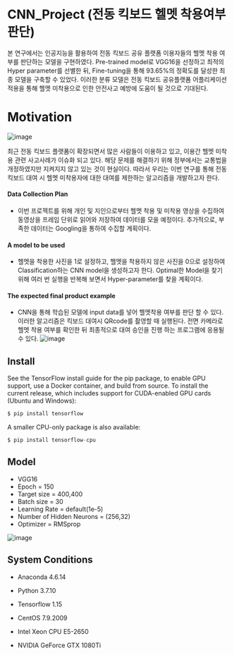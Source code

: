 # CNN_Project (전동 킥보드 헬멧 착용여부 판단)
본 연구에서는 인공지능을 활용하여 전동 킥보드 공유 플랫폼 이용자들의 헬멧 착용 여부를 판단하는 모델을 구현하였다. Pre-trained model로 VGG16을 선정하고 최적의 Hyper parameter를 선별한 뒤, Fine-tuning을 통해 93.65%의 정확도를 달성한 최종 모델을 구축할 수 있었다. 이러한 분류 모델은 전동 킥보드 공유플랫폼 어플리케이션 적용을 통해 헬멧 미착용으로 인한 안전사고 예방에 도움이 될 것으로 기대된다.
# Motivation 
![image](https://user-images.githubusercontent.com/87413486/126945363-0978cf6f-8dfc-436b-9785-e4a012abc03f.png)

최근 전동 킥보드 플랫폼이 확장되면서 많은 사람들이 이용하고 있고, 이용간 헬멧 미착용 관련 사고사례가 이슈화 되고 있다. 해당 문제를 해결하기 위해 정부에서는 교통법을 개정하였지만   지켜지지 않고 있는 것이 현실이다. 따라서 우리는 이번 연구를 통해 전동 킥보드 대여 시 헬멧 미착용자에 대한 대여를 제한하는 알고리즘을 개발하고자 한다. 
#### Data Collection Plan
- 이번 프로젝트를 위해 개인 및 지인으로부터 헬멧 착용 및 미착용 영상을 수집하여 동영상을 프레임 단위로 읽어와 저장하여 데이터를 모을 예정이다. 추가적으로, 부족한 데이터는 Googling을 통하여 수집할 계획이다. 
#### A model to be used
- 헬멧을 착용한 사진을 1로 설정하고, 헬멧을 착용하지 않은 사진을 0으로 설정하여 Classification하는 CNN model을 생성하고자 한다. Optimal한 Model을 찾기 위해 여러 번 실행을 반복해 보면서 Hyper-parameter를 찾을 계획이다.
#### The expected final product example
- CNN을 통해 학습된 모델에 input data를 넣어 헬멧착용 여부를 판단 할 수 있다. 이러한 알고리즘은 킥보드 대여시 QRcode를 촬영할 때 실행된다. 전면 카메라로 헬멧 착용 여부를 확인한 뒤 최종적으로 대여 승인을 진행 하는 프로그램에 응용될 수 있다.
![image](https://user-images.githubusercontent.com/87413486/126944988-a8a8372f-592f-4f99-afd7-aa4d577234bb.png)

## Install
See the TensorFlow install guide for the pip package, to enable GPU support, use a Docker container, and build from source.
To install the current release, which includes support for CUDA-enabled GPU cards (Ubuntu and Windows):
```python
$ pip install tensorflow
```
A smaller CPU-only package is also available:
```python
$ pip install tensorflow-cpu
```

## Model
- VGG16
- Epoch = 150
- Target size = 400,400
- Batch size = 30
- Learning Rate = default(1e-5)
- Number of Hidden Neurons = (256,32)
- Optimizer = RMSprop

![image](https://user-images.githubusercontent.com/87413486/126945901-db9fbcdb-5e22-4a45-812a-6bd6d9b301c8.png)

## System Conditions
- Anaconda 4.6.14
- Python 3.7.10
- Tensorflow 1.15

- CentOS 7.9.2009
- Intel Xeon CPU E5-2650
- NVIDIA GeForce GTX 1080Ti
